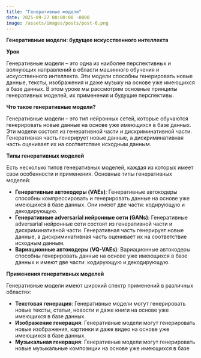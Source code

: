 ```yaml
---
title: "Генеративные модели"
date: 2025-09-27 00:00:00 -0000
image: /assets/images/posts/post-6.png
---
```

**Генеративные модели: будущее искусственного интеллекта**

**Урок**

Генеративные модели – это одна из наиболее перспективных и волнующих направлений в области машинного обучения и искусственного интеллекта. Эти модели способны генерировать новые данные, тексты, изображения и даже музыку на основе уже имеющихся в базе данных. В этом уроке мы рассмотрим основные принципы генеративных моделей, их применения и будущие перспективы.

**Что такое генеративные модели?**

Генеративные модели – это тип нейронных сетей, которые обучаются генерировать новые данные на основе уже имеющихся в базе данных. Эти модели состоят из генеративной части и дискриминативной части. Генеративная часть генерирует новые данные, а дискриминативная часть оценивает их на соответствие исходным данным.

**Типы генеративных моделей**

Есть несколько типов генеративных моделей, каждая из которых имеет свои особенности и применения. Основные типы генеративных моделей:

- **Генеративные автокодеры (VAEs)**: Генеративные автокодеры способны компрессировать и генерировать данные на основе уже имеющихся в базе данных. Они имеют две части: кодирующую и декодирующую.
- **Генеративные adversarial нейронные сети (GANs)**: Генеративные adversarial нейронные сети состоят из генеративной части и дискриминативной части. Генеративная часть генерирует новые данные, а дискриминативная часть оценивает их на соответствие исходным данным.
- **Вариационные автокодеры (VQ-VAEs)**: Вариационные автокодеры способны генерировать данные на основе уже имеющихся в базе данных и имеют две части: кодирующую и декодирующую.

**Применения генеративных моделей**

Генеративные модели имеют широкий спектр применений в различных областях:

- **Текстовая генерация**: Генеративные модели могут генерировать новые тексты, статьи, новости и даже книги на основе уже имеющихся в базе данных.
- **Изображение генерация**: Генеративные модели могут генерировать новые изображения, картинки и даже видео на основе уже имеющихся в базе данных.
- **Музыкальная генерация**: Генеративные модели могут генерировать новые музыкальные композиции на основе уже имеющихся в базе
